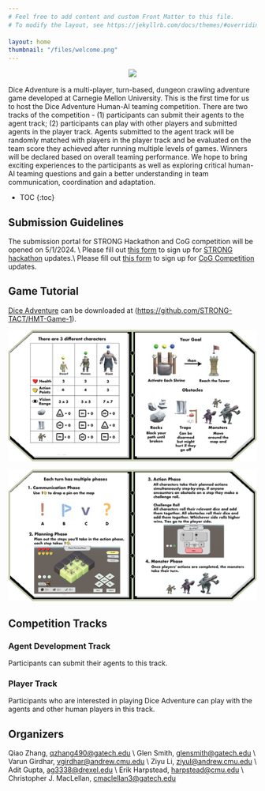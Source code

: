 ```yaml
---
# Feel free to add content and custom Front Matter to this file.
# To modify the layout, see https://jekyllrb.com/docs/themes/#overriding-theme-defaults

layout: home
thumbnail: "/files/welcome.png"
---
```


<p align="center">
<img src = "/files/welcome.png"></p>

 Dice Adventure is a multi-player, turn-based, dungeon crawling adventure game developed at Carnegie Mellon University. This is the first time for us to host the Dice Adventure Human-AI teaming competition. There are two tracks of the competition - (1) participants can submit their agents to the agent track;  (2) participants can play with other players and submitted agents in the player track. Agents submitted to the agent track will be randomly matched with players in the player track and be evaluated on the team score they achieved after running multiple levels of games. Winners will be declared based on overall teaming performance. We hope to bring exciting experiences to the participants as well as exploring critical human-AI teaming questions and gain a
better understanding in team communication, coordination and adaptation.

* TOC
{:toc}


## Submission Guidelines

<!-- add submission portal -->
The submission portal for STRONG Hackathon and CoG competition will be opened on 5/1/2024. \\
Please fill out [this form](https://gatech.co1.qualtrics.com/jfe/form/SV_9RorHqvlSm3QoSi) to sign up for [STRONG hackathon](STRONG_hackathon.markdown) updates.\\
Please fill out [this form](https://gatech.co1.qualtrics.com/jfe/form/SV_4ZrjT6HzbdmDv8y) to sign up for [CoG Competition](cog_competition.markdown) updates.

## Game Tutorial
[Dice Adventure](https://github.com/STRONG-TACT/HMT-Game-1) can be downloaded at (https://github.com/STRONG-TACT/HMT-Game-1).


<img src = "/files/38Asset97.png"></p>
<img src = "/files/38Asset98.png"></p>


<!-- - Tutorial
    - different characters and their abilities
    - obstacles: stone, trap, monster
- Game rules
- Demo video
    - pinning system
    - battling system -->

## Competition Tracks

### Agent Development Track
Participants can submit their agents to this track.

### Player Track
Participants who are interested in playing Dice Adventure can play with the agents and other human players in this track.

## Organizers
Qiao Zhang, qzhang490@gatech.edu \\
Glen Smith, glensmith@gatech.edu \\
Varun Girdhar, vgirdhar@andrew.cmu.edu \\
Ziyu Li, ziyul@andrew.cmu.edu \\
Adit Gupta, ag3338@drexel.edu \\
Erik Harpstead, harpstead@cmu.edu \\
Christopher J. MacLellan, cmaclellan3@gatech.edu